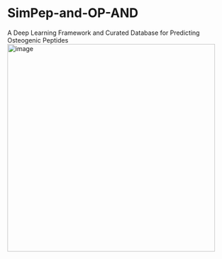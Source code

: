 # SimPep-and-OP-AND
A Deep Learning Framework and Curated Database for Predicting Osteogenic Peptides
<img width="468" alt="image" src="https://github.com/user-attachments/assets/4c8dece8-7cd1-4d28-8eab-46010e7b4029">
